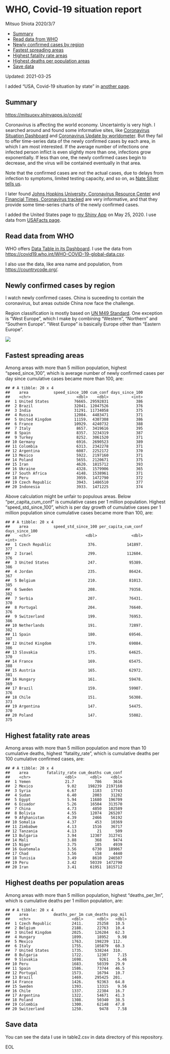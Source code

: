 WHO, Covid-19 situation report
================
Mitsuo Shiota
2020/3/7

-   [Summary](#summary)
-   [Read data from WHO](#read-data-from-who)
-   [Newly confirmed cases by region](#newly-confirmed-cases-by-region)
-   [Fastest spreading areas](#fastest-spreading-areas)
-   [Highest fatality rate areas](#highest-fatality-rate-areas)
-   [Highest deaths per population
    areas](#highest-deaths-per-population-areas)
-   [Save data](#save-data)

Updated: 2021-03-25

I added “USA, Covid-19 situation by state” in [another page](USA.md).

## Summary

<https://mitsuoxv.shinyapps.io/covid/>

Coronavirus is affecting the world economy. Uncertaintiy is very high. I
searched around and found some informative sites, like [Coronavirus
Situation
Dashboard](https://who.maps.arcgis.com/apps/opsdashboard/index.html#/c88e37cfc43b4ed3baf977d77e4a0667)
and [Coronavirus Update by
worldometer](https://www.worldometers.info/coronavirus/). But they fail
to offer time-series data of the newly confirmed cases by each area, in
which I am most interested. If the average number of infections one
infected person inflict is even slightly more than one, infections grow
exponentially. If less than one, the newly confirmed cases begin to
decrease, and the virus will be contained eventually in that area.

Note that the confirmed cases are not the actual cases, due to delays
from infection to symptoms, limited testing capacity, and so on, as
[Nate Silver tells
us](https://fivethirtyeight.com/features/coronavirus-case-counts-are-meaningless/).

I later found [Johns Hopkins University, Coronavirus Resource
Center](https://coronavirus.jhu.edu/) and [Financial Times, Coronavirus
tracked](https://www.ft.com/content/a26fbf7e-48f8-11ea-aeb3-955839e06441)
are very informative, and that they provide some time-series charts of
the newly confirmed cases.

I added the United States page to [my Shiny
App](https://mitsuoxv.shinyapps.io/covid/) on May 25, 2020. I use data
from [USAFacts
page](https://usafacts.org/visualizations/coronavirus-covid-19-spread-map/).

## Read data from WHO

WHO offers [Data Table in its Dashboard](https://covid19.who.int/table).
I use the data from
<https://covid19.who.int/WHO-COVID-19-global-data.csv>.

I also use the data, like area name and population, from
<https://countrycode.org/>.

## Newly confirmed cases by region

I watch newly confirmed cases. China is suceeding to contain the
coronavirus, but areas outside China now face the challenge.

Region classification is mostly based on [UN M49
Standard](https://unstats.un.org/unsd/methodology/m49/). One exception
is “West Europe”, which I make by combining “Western”, “Northern” and
“Southern Europe”. “West Europe” is basically Europe other than “Eastern
Europe”.

![](README_files/figure-gfm/chart-1.png)<!-- -->

## Fastest spreading areas

Among areas with more than 5 million population, highest
“speed\_since\_100”, which is average number of newly confirmed cases
per day since cumulative cases became more than 100, are:

    ## # A tibble: 20 x 4
    ##    area           speed_since_100 cum_conf days_since_100
    ##    <chr>                    <dbl>    <dbl>          <int>
    ##  1 United States           76665. 29592831            386
    ##  2 Brazil                  32041. 12047526            376
    ##  3 India                   31291. 11734058            375
    ##  4 Russia                  12084.  4483471            371
    ##  5 United Kingdom          11159.  4307308            386
    ##  6 France                  10929.  4240732            388
    ##  7 Italy                    8657.  3419616            395
    ##  8 Spain                    8357.  3234319            387
    ##  9 Turkey                   8252.  3061520            371
    ## 10 Germany                  6916.  2690523            389
    ## 11 Colombia                 6313.  2342278            371
    ## 12 Argentina                6087.  2252172            370
    ## 13 Mexico                   5922.  2197160            371
    ## 14 Poland                   5655.  2120671            375
    ## 15 Iran                     4620.  1815712            393
    ## 16 Ukraine                  4328.  1579906            365
    ## 17 South Africa             4148.  1538961            371
    ## 18 Peru                     3959.  1472790            372
    ## 19 Czech Republic           3943.  1486510            377
    ## 20 Indonesia                3933.  1471225            374

Above calculation might be unfair to populous areas. Below
“per\_capita\_cum\_conf” is cumulative cases per 1 million population.
Highest “speed\_std\_since\_100”, which is per day growth of cumulative
cases per 1 million population since cumulative cases became more than
100, are:

    ## # A tibble: 20 x 4
    ##    area           speed_std_since_100 per_capita_cum_conf days_since_100
    ##    <chr>                        <dbl>               <dbl>          <int>
    ##  1 Czech Republic                376.             141897.            377
    ##  2 Israel                        299.             112604.            376
    ##  3 United States                 247.              95389.            386
    ##  4 Jordan                        235.              86424.            367
    ##  5 Belgium                       210.              81013.            385
    ##  6 Sweden                        208.              79358.            382
    ##  7 Serbia                        207.              76431.            370
    ##  8 Portugal                      204.              76640.            376
    ##  9 Switzerland                   199.              76953.            386
    ## 10 Netherlands                   191.              72897.            382
    ## 11 Spain                         180.              69546.            387
    ## 12 United Kingdom                179.              69084.            386
    ## 13 Slovakia                      175.              64625.            370
    ## 14 France                        169.              65475.            388
    ## 15 Austria                       165.              62972.            381
    ## 16 Hungary                       161.              59478.            369
    ## 17 Brazil                        159.              59907.            376
    ## 18 Chile                         151.              56308.            373
    ## 19 Argentina                     147.              54475.            370
    ## 20 Poland                        147.              55082.            375

## Highest fatality rate areas

Among areas with more than 5 million population and more than 10
cumulative deaths, highest “fatality\_rate”, which is cumulative deaths
per 100 cumulative confirmed cases, are:

    ## # A tibble: 20 x 4
    ##    area        fatality_rate cum_deaths cum_conf
    ##    <chr>               <dbl>      <dbl>    <dbl>
    ##  1 Yemen               21.7         786     3616
    ##  2 Mexico               9.02     198239  2197160
    ##  3 Syria                6.67       1183    17743
    ##  4 Sudan                6.40       2003    31282
    ##  5 Egypt                5.94      11680   196709
    ##  6 Ecuador              5.26      16504   313570
    ##  7 China                4.73       4850   102589
    ##  8 Bolivia              4.55      12074   265207
    ##  9 Afghanistan          4.39       2466    56192
    ## 10 Somalia              4.37        453    10369
    ## 11 Zimbabwe             4.13       1516    36717
    ## 12 Tanzania             4.13         21      509
    ## 13 Bulgaria             3.94      12307   312741
    ## 14 Mali                 3.88        368     9474
    ## 15 Niger                3.75        185     4939
    ## 16 Guatemala            3.56       6730   189067
    ## 17 Chad                 3.56        158     4440
    ## 18 Tunisia              3.49       8610   246507
    ## 19 Peru                 3.42      50339  1472790
    ## 20 Iran                 3.41      61951  1815712

## Highest deaths per population areas

Among areas with more than 5 million population, highest
“deaths\_per\_1m”, which is cumulative deaths per 1 million population,
are:

    ## # A tibble: 20 x 4
    ##    area           deaths_per_1m cum_deaths pop_mil
    ##    <chr>                  <dbl>      <dbl>   <dbl>
    ##  1 Czech Republic         2411.      25258   10.5 
    ##  2 Belgium                2188.      22763   10.4 
    ##  3 United Kingdom         2025.     126284   62.3 
    ##  4 Hungary                1899.      18952    9.98
    ##  5 Mexico                 1763.     198239  112.  
    ##  6 Italy                  1755.     105879   60.3 
    ##  7 United States          1735.     538244  310.  
    ##  8 Bulgaria               1722.      12307    7.15
    ##  9 Slovakia               1698.       9261    5.46
    ## 10 Peru                   1683.      50339   29.9 
    ## 11 Spain                  1586.      73744   46.5 
    ## 12 Portugal               1573.      16794   10.7 
    ## 13 Brazil                 1469.     295425  201.  
    ## 14 France                 1426.      92363   64.8 
    ## 15 Sweden                 1393.      13315    9.56
    ## 16 Chile                  1337.      22384   16.7 
    ## 17 Argentina              1322.      54671   41.3 
    ## 18 Poland                 1308.      50340   38.5 
    ## 19 Colombia               1300.      62148   47.8 
    ## 20 Switzerland            1250.       9478    7.58

## Save data

You can see the data I use in table2.csv in data directory of this
repository.

EOL
